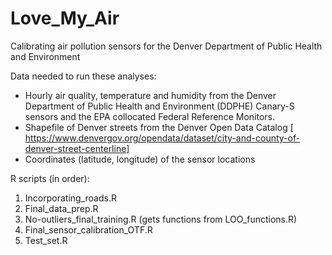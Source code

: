 # Love_My_Air
Calibrating air pollution sensors for the Denver Department of Public Health and Environment

Data needed to run these analyses:
* Hourly air quality, temperature and humidity from the Denver Department of Public Health and Environment (DDPHE) Canary-S sensors and the EPA collocated Federal Reference Monitors.
* Shapefile of Denver streets from the Denver Open Data Catalog [ https://www.denvergov.org/opendata/dataset/city-and-county-of-denver-street-centerline]
* Coordinates (latitude, longitude) of the sensor locations

R scripts (in order):
1. Incorporating_roads.R
2. Final_data_prep.R
3. No-outliers_final_training.R (gets functions from LOO_functions.R)
4. Final_sensor_calibration_OTF.R
5. Test_set.R

